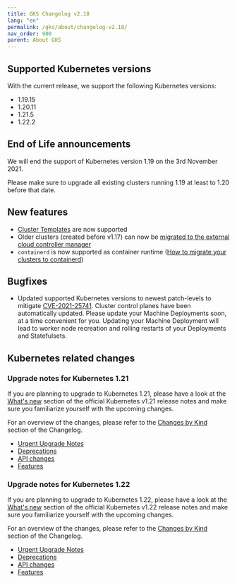 ```yaml
---
title: GKS Changelog v2.18
lang: "en"
permalink: /gks/about/changelog-v2.18/
nav_order: 900
parent: About GKS
---
```


## Supported Kubernetes versions

With the current release, we support the following Kubernetes versions:

* 1.19.15
* 1.20.11
* 1.21.5
* 1.22.2

## End of Life announcements

We will end the support of Kubernetes version 1.19 on the 3rd November 2021.

Please make sure to upgrade all existing clusters running 1.19 at least to 1.20 before that date.

## New features

* [Cluster Templates](/gks/clusterlifecycle/clustertemplates/) are now supported
* Older clusters (created before v1.17) can now be [migrated to the external cloud controller manager](/gks/clusterlifecycle/clustermigrations/externalcloudprovider/)
* `containerd` is now supported as container runtime ([How to migrate your clusters to containerd](/gks/clusterlifecycle/clustermigrations/containerruntimeengine/))

## Bugfixes

* Updated supported Kubernetes versions to newest patch-levels to mitigate [CVE-2021-25741](https://github.com/kubernetes/kubernetes/issues/104980). Cluster control planes have been automatically updated. Please update your Machine Deployments soon, at a time convenient for you. Updating your Machine Deployment will lead to worker node recreation and rolling restarts of your Deployments and Statefulsets.

## Kubernetes related changes

### Upgrade notes for Kubernetes 1.21

If you are planning to upgrade to Kubernetes 1.21, please have a look at the [What's new](https://github.com/kubernetes/kubernetes/blob/master/CHANGELOG/CHANGELOG-1.21.md#whats-new-major-themes) section of the official Kubernetes v1.21 release notes and make sure you familiarize yourself with the upcoming changes.

For an overview of the changes, please refer to the [Changes by Kind](https://github.com/kubernetes/kubernetes/blob/master/CHANGELOG/CHANGELOG-1.21.md#changes-by-kind-2) section of the Changelog.

* [Urgent Upgrade Notes](https://github.com/kubernetes/kubernetes/blob/master/CHANGELOG/CHANGELOG-1.21.md#urgent-upgrade-notes)
* [Deprecations](https://github.com/kubernetes/kubernetes/blob/master/CHANGELOG/CHANGELOG-1.21.md#deprecation)
* [API changes](https://github.com/kubernetes/kubernetes/blob/master/CHANGELOG/CHANGELOG-1.21.md#api-change-1)
* [Features](https://github.com/kubernetes/kubernetes/blob/master/CHANGELOG/CHANGELOG-1.21.md#feature-2)

### Upgrade notes for Kubernetes 1.22

If you are planning to upgrade to Kubernetes 1.22, please have a look at the [What's new](https://github.com/kubernetes/kubernetes/blob/master/CHANGELOG/CHANGELOG-1.22.md#whats-new-major-themes) section of the official Kubernetes v1.22 release notes and make sure you familiarize yourself with the upcoming changes.

For an overview of the changes, please refer to the [Changes by Kind](https://github.com/kubernetes/kubernetes/blob/master/CHANGELOG/CHANGELOG-1.22.md#changes-by-kind-2) section of the Changelog.

* [Urgent Upgrade Notes](https://github.com/kubernetes/kubernetes/blob/master/CHANGELOG/CHANGELOG-1.22.md#urgent-upgrade-notes)
* [Deprecations](https://github.com/kubernetes/kubernetes/blob/master/CHANGELOG/CHANGELOG-1.22.md#deprecation)
* [API changes](https://github.com/kubernetes/kubernetes/blob/master/CHANGELOG/CHANGELOG-1.22.md#api-change-1)
* [Features](https://github.com/kubernetes/kubernetes/blob/master/CHANGELOG/CHANGELOG-1.22.md#feature-2)
